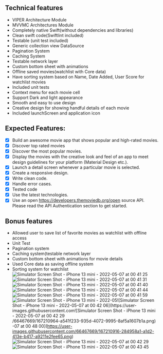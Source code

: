 ## Technical features 
* VIPER Architecture Module
* MVVMC Architectures Module
* Completely native Swift(without dependencies and libraries)
* Clean swift code(Swiftlint included)
* Testable (unit test included)
* Generic collection view DataSource
* Pagination System
* Caching System
* Testable network layer
* Custom bottom sheet with animations
* Offline saved movies(watchlist with Core data)
* Have sorting system based on Name, Date Added, User Score for watchlist movies
* Included unit tests
* Context menu for each movie cell
* Support Dark and light appearance 
* Smooth and easy to use design
* Creative design for showing handful details of each movie
* Included launchScreen and application icon

## Expected Features:
- [x] Build an awesome movie app that shows popular and high-rated movies.
- [x] Discover top rated movies
- [x] Discover the most popular movies.
- [x] Display the movies with the creative look and feel of an app to meet design guidelines for your platform (Material Design etc.).
- [x] Launch a detail screen whenever a particular movie is selected.
- [x] Create a responsive design.
- [x] Write clean code.
- [x] Handle error cases.
- [x] Tested code
- [x] Use the latest technologies.
- [x] Use an open https://developers.themoviedb.org/open source API. Please read the API Authentication section to get started.

## Bonus features 
* Allowed user to save list of favorite movies as watchlist with offline access
* Unit Test
* Pagination system 
* Caching system(testable network layer
* Custom bottom sheet with animations for movie details
* Used Core data as saving offline system
* Sorting system for watchlist
![Simulator Screen Shot - iPhone 13 mini - 2022-05-07 at 00 41 25](https://user-images.githubusercontent.com/66467669/167210681-fe72e942-f4ea-4381-baf2-6ba4582b8cf5.png)![Simulator Screen Shot - iPhone 13 mini - 2022-05-07 at 00 41 31](https://user-images.githubusercontent.com/66467669/167210731-172f8606-f41c-4e03-b037-860575265cce.png)
![Simulator Screen Shot - iPhone 13 mini - 2022-05-07 at 00 41 40](https://user-images.githubusercontent.com/66467669/167210800-c25366b8-3823-4dc0-9323-f9c6df6ded35.png)
![Simulator Screen Shot - iPhone 13 mini - 2022-05-07 at 00 41 44](https://user-images.githubusercontent.com/66467669/167210831-94045ca5-5921-4406-8029-73f6f079710b.png)![Simulator Screen Shot - iPhone 13 mini - 2022-05-07 at 00 41 59](https://user-images.githubusercontent.com/66467669/167210850-69fe1eec-4570-43c7-93e6-cfd32fde609a.png)
![Simulator Screen Shot - iPhone 13 mini - 2022-05![Simulator Screen Shot - iPhone 13 mini - 2022-05-07 at 00 42 06](https://user-images.githubusercontent.com![Simulator Screen Shot - iPhone 13 mini - 2022-05-07 at 00 42 29](https://user-images.githubusercontent.com/66467669/167210994-ce524395-55ad-4e7c-badc-6d0fcc693ab2.png)
/66467669/167210964-a541f233-935d-4072-9995-8af5a1607b1a.png)
-07 at 00 48 00](https://user-images.githubusercontent.com/66467669/167210916-284958a1-a1d2-413e-b417-a9211e2fee65.png)
![Simulator Screen Shot - iPhone 13 mini - 2022-05-07 at 00 42 29](https://user-images.githubusercontent.com/66467669/167211323-7672df19-0934-45d2-a23a-14ed6c0ff342.png)
![Simulator Screen Shot - iPhone 13 mini - 2022-05-07 at 00 43 45](https://user-images.githubusercontent.com/66467669/167211343-39786479-bd88-438c-a1b8-b670d0047a43.png)
